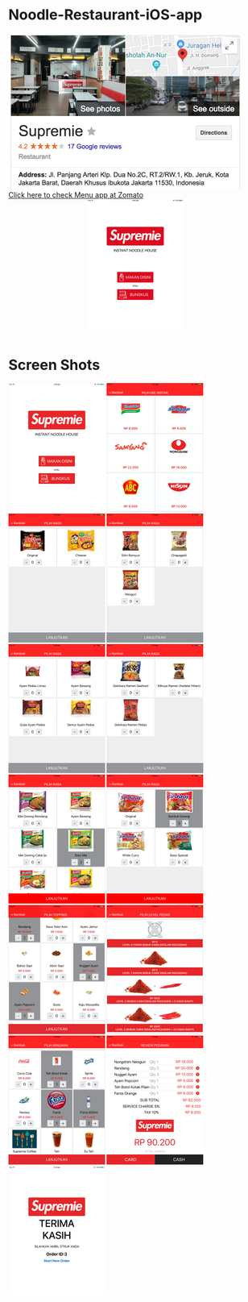# Noodle-Restaurant-iOS-app


<img src="https://github.com/jigar007/Noodle-Restaurant-iOS-app/blob/master/Final_Screenshots/google_result.png" width="463" height="310" >  
<br>
<a href="https://www.zomato.com/jakarta/supremie-kebon-jeruk/menu"> Click here to check Menu app at Zomato  </a>
<br>

<b align="center">
<div style="text-align:center">
<img src="https://github.com/jigar007/Noodle-Restaurant-iOS-app/blob/master/Final_Screenshots/all.gif" width="192" height="256" align="middle">
</div>
</b>
<br>

# Screen Shots

<b align="center">
<img src="https://github.com/jigar007/Noodle-Restaurant-iOS-app/blob/master/Final_Screenshots/1.PNG" width="192" height="256">    <img src="https://github.com/jigar007/Noodle-Restaurant-iOS-app/blob/master/Final_Screenshots/2.PNG" width="192" height="256">   <img src="https://github.com/jigar007/Noodle-Restaurant-iOS-app/blob/master/Final_Screenshots/3.PNG" width="192" height="256">    <img src="https://github.com/jigar007/Noodle-Restaurant-iOS-app/blob/master/Final_Screenshots/4.PNG" width="192" height="256">   <img src="https://github.com/jigar007/Noodle-Restaurant-iOS-app/blob/master/Final_Screenshots/5.PNG" width="192" height="256">    <img src="https://github.com/jigar007/Noodle-Restaurant-iOS-app/blob/master/Final_Screenshots/6.PNG" width="192" height="256">    <img src="https://github.com/jigar007/Noodle-Restaurant-iOS-app/blob/master/Final_Screenshots/7.PNG" width="192" height="256">    <img src="https://github.com/jigar007/Noodle-Restaurant-iOS-app/blob/master/Final_Screenshots/8.PNG" width="192" height="256">    <img src="https://github.com/jigar007/Noodle-Restaurant-iOS-app/blob/master/Final_Screenshots/9.PNG" width="192" height="256">    <img src="https://github.com/jigar007/Noodle-Restaurant-iOS-app/blob/master/Final_Screenshots/10.PNG" width="192" height="256">   <img src="https://github.com/jigar007/Noodle-Restaurant-iOS-app/blob/master/Final_Screenshots/11.PNG" width="192" height="256">   <img src="https://github.com/jigar007/Noodle-Restaurant-iOS-app/blob/master/Final_Screenshots/12.PNG" width="192" height="256"><img src="https://github.com/jigar007/Noodle-Restaurant-iOS-app/blob/master/Final_Screenshots/13.PNG" width="192" height="256">
</b>
